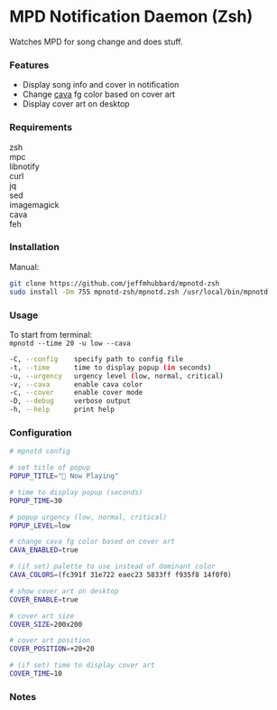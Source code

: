 # MPD Notification Daemon (Zsh)  
  
Watches MPD for song change and does stuff.  
  
### Features
* Display song info and cover in notification
* Change [cava](https://github.com/karlstav/cava) fg color based on cover art
* Display cover art on desktop
  
### Requirements  
zsh  
mpc  
libnotify  
curl  
jq  
sed  
imagemagick  
cava  
feh  
  
### Installation  
  
Manual:  
```sh
git clone https://github.com/jeffmhubbard/mpnotd-zsh
sudo install -Dm 755 mpnotd-zsh/mpnotd.zsh /usr/local/bin/mpnotd
```
  
### Usage  
To start from terminal:  
  `mpnotd --time 20 -u low --cava`  
  
```sh
-C, --config    specify path to config file
-t, --time      time to display popup (in seconds)
-u, --urgency   urgency level (low, normal, critical)
-v, --cava      enable cava color
-c, --cover     enable cover mode
-D, --debug     verbose output
-h, --help      print help
```
  
### Configuration  
  
```sh
# mpnotd config

# set title of popup
POPUP_TITLE=" Now Playing"

# time to display popup (seconds)
POPUP_TIME=30

# popup urgency (low, normal, critical)
POPUP_LEVEL=low

# change cava fg color based on cover art
CAVA_ENABLED=true

# (if set) palette to use instead of dominant color
CAVA_COLORS=(fc391f 31e722 eaec23 5833ff f935f8 14f0f0)

# show cover art on desktop
COVER_ENABLE=true

# cover art size
COVER_SIZE=200x200

# cover art position
COVER_POSITION=+20+20

# (if set) time to display cover art
COVER_TIME=10
```

### Notes
